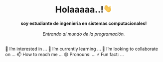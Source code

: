  <h1 align="center">Holaaaaa..!<img src="https://github.com/isEduardo13/isEduardo13/blob/main/Resourses/238178097-766d336d-b87d-44ba-807c-c51de2bc6b4d.gif" width="28px" alt="👋"></h1>
<p align="center">
    <b>soy estudiante de ingenieria en sistemas computacionales!</b><br><br>
    <i>
       Entrando al mundo de la programación.
    </i><br>
    <br />
</p>
 👀 I’m interested in ...
 🌱 I’m currently learning ...
 💞️ I’m looking to collaborate on ...
 📫 How to reach me ...
  😄 Pronouns: ...
 ⚡ Fun fact: ...

<!---
isEduardo13/isEduardo13 is a ✨ special ✨ repository because its `README.md` (this file) appears on your GitHub profile.
You can click the Preview link to take a look at your changes.
--->
